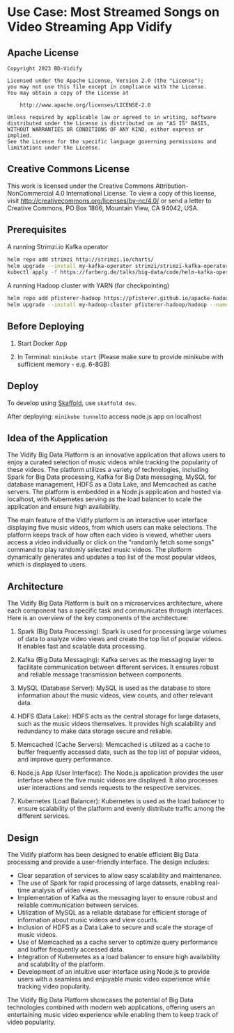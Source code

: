 # Use Case: Most Streamed Songs on Video Streaming App Vidify

## Apache License
```
Copyright 2023 BD-Vidify

Licensed under the Apache License, Version 2.0 (the "License");
you may not use this file except in compliance with the License.
You may obtain a copy of the License at

    http://www.apache.org/licenses/LICENSE-2.0

Unless required by applicable law or agreed to in writing, software
distributed under the License is distributed on an "AS IS" BASIS,
WITHOUT WARRANTIES OR CONDITIONS OF ANY KIND, either express or implied.
See the License for the specific language governing permissions and
limitations under the License.

```

## Creative Commons License

This work is licensed under the Creative Commons Attribution-NonCommercial 4.0 International License. To view a copy of this license, visit http://creativecommons.org/licenses/by-nc/4.0/ or send a letter to Creative Commons, PO Box 1866, Mountain View, CA 94042, USA.


## Prerequisites

A running Strimzi.io Kafka operator

```bash
helm repo add strimzi http://strimzi.io/charts/
helm upgrade --install my-kafka-operator strimzi/strimzi-kafka-operator
kubectl apply -f https://farberg.de/talks/big-data/code/helm-kafka-operator/kafka-cluster-def.yaml
```

A running Hadoop cluster with YARN (for checkpointing)

```bash
helm repo add pfisterer-hadoop https://pfisterer.github.io/apache-hadoop-helm/
helm upgrade --install my-hadoop-cluster pfisterer-hadoop/hadoop --namespace=default --set hdfs.dataNode.replicas=1 --set yarn.nodeManager.replicas=1 --set hdfs.webhdfs.enabled=true
```

## Before Deploying

1. Start Docker App

2. In Terminal: `minikube start` (Please make sure to provide minikube with sufficient memory - e.g. 6-8GB)

## Deploy

To develop using [Skaffold](https://skaffold.dev/), use `skaffold dev`.

After deploying: `minikube tunnel`to access node.js app on localhost

## Idea of the Application

The Vidify Big Data Platform is an innovative application that allows users to enjoy a curated selection of music videos while tracking the popularity of these videos. The platform utilizes a variety of technologies, including Spark for Big Data processing, Kafka for Big Data messaging, MySQL for database management, HDFS as a Data Lake, and Memcached as cache servers. The platform is embedded in a Node.js application and hosted via localhost, with Kubernetes serving as the load balancer to scale the application and ensure high availability.

The main feature of the Vidify platform is an interactive user interface displaying five music videos, from which users can make selections. The platform keeps track of how often each video is viewed, whether users access a video individually or click on the "randomly fetch some songs" command to play randomly selected music videos. The platform dynamically generates and updates a top list of the most popular videos, which is displayed to users.

## Architecture

The Vidify Big Data Platform is built on a microservices architecture, where each component has a specific task and communicates through interfaces. Here is an overview of the key components of the architecture:

1. Spark (Big Data Processing): Spark is used for processing large volumes of data to analyze video views and create the top list of popular videos. It enables fast and scalable data processing.

2. Kafka (Big Data Messaging): Kafka serves as the messaging layer to facilitate communication between different services. It ensures robust and reliable message transmission between components.

3. MySQL (Database Server): MySQL is used as the database to store information about the music videos, view counts, and other relevant data.

4. HDFS (Data Lake): HDFS acts as the central storage for large datasets, such as the music videos themselves. It provides high scalability and redundancy to make data storage secure and reliable.

5. Memcached (Cache Servers): Memcached is utilized as a cache to buffer frequently accessed data, such as the top list of popular videos, and improve query performance.

6. Node.js App (User Interface): The Node.js application provides the user interface where the five music videos are displayed. It also processes user interactions and sends requests to the respective services.

7. Kubernetes (Load Balancer): Kubernetes is used as the load balancer to ensure scalability of the platform and evenly distribute traffic among the different services.

## Design

The Vidify platform has been designed to enable efficient Big Data processing and provide a user-friendly interface. The design includes:

- Clear separation of services to allow easy scalability and maintenance.
- The use of Spark for rapid processing of large datasets, enabling real-time analysis of video views.
- Implementation of Kafka as the messaging layer to ensure robust and reliable communication between services.
- Utilization of MySQL as a reliable database for efficient storage of information about music videos and view counts.
- Inclusion of HDFS as a Data Lake to secure and scale the storage of music videos.
- Use of Memcached as a cache server to optimize query performance and buffer frequently accessed data.
- Integration of Kubernetes as a load balancer to ensure high availability and scalability of the platform.
- Development of an intuitive user interface using Node.js to provide users with a seamless and enjoyable music video experience while tracking video popularity.

The Vidify Big Data Platform showcases the potential of Big Data technologies combined with modern web applications, offering users an entertaining music video experience while enabling them to keep track of video popularity.
